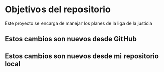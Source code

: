 # Objetivos del repositorio

Este proyecto se encarga de manejar los planes de la liga de la justicia

## Estos cambios son nuevos desde GitHub

## Estos cambios son nuevos desde mi repositorio local
